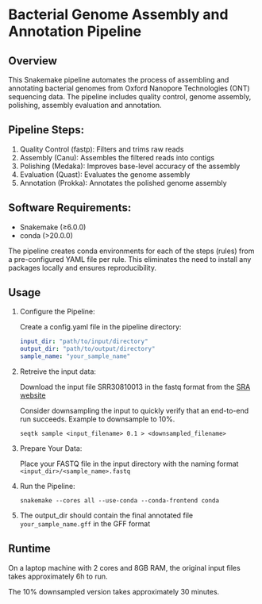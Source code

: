 # Bacterial Genome Assembly and Annotation Pipeline

## Overview

This Snakemake pipeline automates the process of assembling and annotating bacterial genomes from Oxford Nanopore Technologies (ONT) sequencing data. The pipeline includes quality control, genome assembly, polishing, assembly evaluation and annotation.

## Pipeline Steps:

1. Quality Control (fastp): Filters and trims raw reads
2. Assembly (Canu): Assembles the filtered reads into contigs
3. Polishing (Medaka): Improves base-level accuracy of the assembly
4. Evaluation (Quast): Evaluates the genome assembly
5. Annotation (Prokka): Annotates the polished genome assembly

## Software Requirements:

  * Snakemake (≥6.0.0)
  * conda (>20.0.0)

The pipeline creates conda environments for each of the steps (rules) from a pre-configured YAML file per rule. This eliminates the need to install any packages locally and ensures reproducibility.

## Usage

1. Configure the Pipeline: 

    Create a config.yaml file in the pipeline directory:

    ```yaml
    input_dir: "path/to/input/directory"
    output_dir: "path/to/output/directory"
    sample_name: "your_sample_name"
    ```

2. Retreive the input data:

    Download the input file SRR30810013 in the fastq format from the 
    [SRA website](https://trace.ncbi.nlm.nih.gov/Traces/?view=run_browser&acc=SRR30810013&display=download) 
    
    Consider downsampling the input to quickly verify that an end-to-end run succeeds. Example
    to downsample to 10%.

    ```
    seqtk sample <input_filename> 0.1 > <downsampled_filename>
    ```

3. Prepare Your Data:

     Place your FASTQ file in the input directory with the naming format 
     `<input_dir>/<sample_name>.fastq`

3. Run the Pipeline:

    ```
    snakemake --cores all --use-conda --conda-frontend conda
    ```

4. The output_dir should contain the final annotated file `your_sample_name.gff` in 
the GFF format

## Runtime

On a laptop machine with 2 cores and 8GB RAM, the original input files takes approximately 6h to run.

The 10% downsampled version takes approximately 30 minutes.